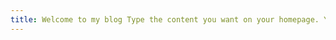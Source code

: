 ```yaml
---
title: Welcome to my blog Type the content you want on your homepage. You can use Markdown formatting on this page.
---
```


